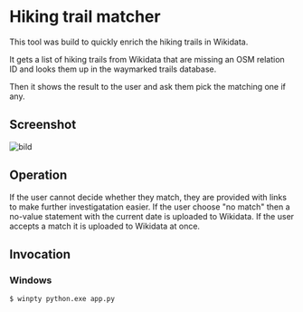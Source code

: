 # Hiking trail matcher
This tool was build to quickly enrich the hiking trails in Wikidata.

It gets a list of hiking trails from Wikidata that are 
missing an OSM relation ID and looks them up in the waymarked trails database.

Then it shows the result to the user and ask them pick the matching one if any.
## Screenshot
![bild](https://user-images.githubusercontent.com/68460690/191992483-079807db-a9b3-4965-a8c0-1ef8f3c03ece.png)

## Operation
If the user cannot decide whether they match, they are provided with links to make further investigatation easier.
If the user choose "no match" then a no-value statement with the current date is uploaded to Wikidata.
If the user accepts a match it is uploaded to Wikidata at once.

## Invocation
### Windows
`$ winpty python.exe app.py`
